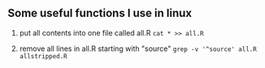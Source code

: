## Some useful functions I use in linux

1. put all contents into one file called all.R
`cat * >> all.R`

2. remove all lines in all.R starting with "source"
`grep -v '^source' all.R allstripped.R`